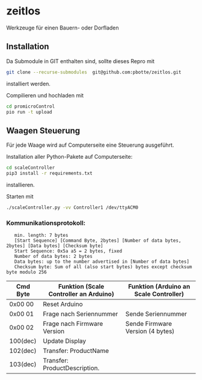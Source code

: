 # zeitlos
Werkzeuge für einen Bauern- oder Dorfladen

## Installation

Da Submodule in GIT enthalten sind, sollte dieses Repro mit
  ```bash
  git clone --recurse-submodules  git@github.com:pbotte/zeitlos.git
  ```
installiert werden.

Compilieren und hochladen mit 
```bash
cd promicroControl
pio run -t upload
```


## Waagen Steuerung
Für jede Waage wird auf Computerseite eine Steuerung ausgeführt.

Installation aller Python-Pakete auf Computerseite:
```bash
cd scaleController
pip3 install -r requirements.txt
````
installieren.

Starten mit
```bash
./scaleController.py -vv Controller1 /dev/ttyACM0
```

### Kommunikationsprotokoll:

```
   min. length: 7 bytes 
   [Start Sequence] [Command Byte, 2bytes] [Number of data bytes, 2bytes] [Data bytes] [Checksum byte]
   Start Sequence: 0x5a a5 = 2 bytes, fixed
   Number of data bytes: 2 bytes
   Data bytes: up to the number advertised in [Number of data bytes]
   Checksum byte: Sum of all (also start bytes) bytes except checksum byte modulo 256
```

| Cmd Byte | Funktion (Scale Controller an Arduino) | Funktion (Arduino an Scale Controller) |
|----------|----------------------------------------|----------------------------------------|
| 0x00 00  | Reset Arduino                          |                                        |
| 0x00 01  | Frage nach Seriennummer                | Sende Seriennummer                     |
| 0x00 02  | Frage nach Firmware Version            | Sende Firmware Version (4 bytes)       |
| 100(dec) | Update Display                         |                                        |
| 102(dec) | Transfer: ProductName                  |                                        |
| 103(dec) | Transfer:  ProductDescription.         |                                        |


